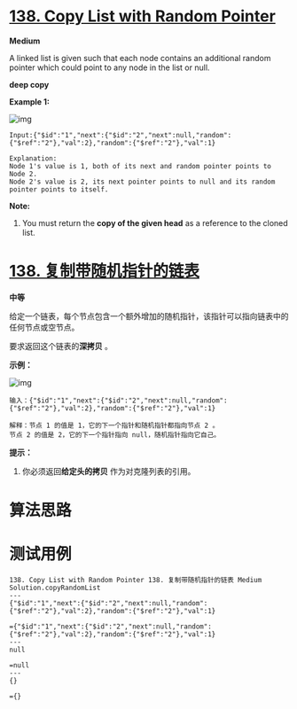 # [138. Copy List with Random Pointer][enTitle]

**Medium**

A linked list is given such that each node contains an additional random pointer which could point to any node in the list or null.

**deep copy** 



**Example 1:** 

![img](https://discuss.leetcode.com/uploads/files/1470150906153-2yxeznm.png)

```
Input:{"$id":"1","next":{"$id":"2","next":null,"random":{"$ref":"2"},"val":2},"random":{"$ref":"2"},"val":1}

Explanation:
Node 1's value is 1, both of its next and random pointer points to Node 2.
Node 2's value is 2, its next pointer points to null and its random pointer points to itself.
```



**Note:** 

1. You must return the **copy of the given head**  as a reference to the cloned list.
# [138. 复制带随机指针的链表][cnTitle]

**中等**

给定一个链表，每个节点包含一个额外增加的随机指针，该指针可以指向链表中的任何节点或空节点。

要求返回这个链表的**深拷贝** 。



**示例：** 

![img](https://assets.leetcode-cn.com/aliyun-lc-upload/uploads/2019/02/23/1470150906153-2yxeznm.png)

```
输入：{"$id":"1","next":{"$id":"2","next":null,"random":{"$ref":"2"},"val":2},"random":{"$ref":"2"},"val":1}

解释：节点 1 的值是 1，它的下一个指针和随机指针都指向节点 2 。
节点 2 的值是 2，它的下一个指针指向 null，随机指针指向它自己。

```



**提示：** 

1. 你必须返回**给定头的拷贝** 作为对克隆列表的引用。


# 算法思路

# 测试用例
```
138. Copy List with Random Pointer 138. 复制带随机指针的链表 Medium
Solution.copyRandomList
---
{"$id":"1","next":{"$id":"2","next":null,"random":{"$ref":"2"},"val":2},"random":{"$ref":"2"},"val":1}

={"$id":"1","next":{"$id":"2","next":null,"random":{"$ref":"2"},"val":2},"random":{"$ref":"2"},"val":1}
---
null

=null
---
{}

={}
```

[enTitle]: https://leetcode.com/problems/copy-list-with-random-pointer/
[cnTitle]: https://leetcode-cn.com/problems/copy-list-with-random-pointer/


